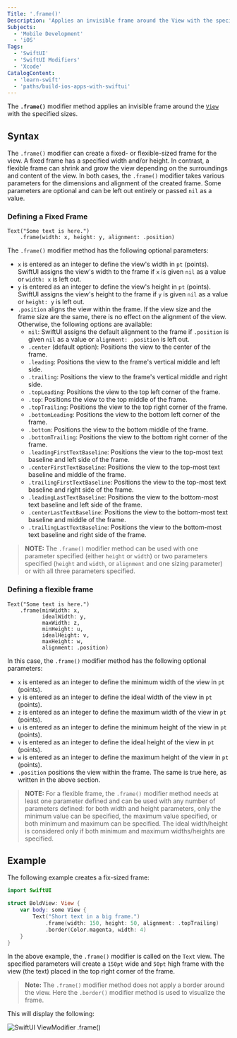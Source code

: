 ```yaml
---
Title: '.frame()'
Description: 'Applies an invisible frame around the View with the specified sizes.'
Subjects:
  - 'Mobile Development'
  - 'iOS'
Tags:
  - 'SwiftUI'
  - 'SwiftUI Modifiers'
  - 'Xcode'
CatalogContent:
  - 'learn-swift'
  - 'paths/build-ios-apps-with-swiftui'
---
```


The **`.frame()`** modifier method applies an invisible frame around the [`View`](https://www.codecademy.com/resources/docs/swiftui/views) with the specified sizes.

## Syntax

The `.frame()` modifier can create a fixed- or flexible-sized frame for the view. A fixed frame has a specified width and/or height. In contrast, a flexible frame can shrink and grow the view depending on the surroundings and content of the view. In both cases, the `.frame()` modifier takes various parameters for the dimensions and alignment of the created frame. Some parameters are optional and can be left out entirely or passed `nil` as a value.

### Defining a Fixed Frame

```pseudo
Text("Some text is here.")
    .frame(width: x, height: y, alignment: .position)
```

The `.frame()` modifier method has the following optional parameters:

- `x` is entered as an integer to define the view's width in `pt` (points). SwiftUI assigns the view's width to the frame if `x` is given `nil` as a value or `width: x` is left out.
- `y` is entered as an integer to define the view's height in `pt` (points). SwiftUI assigns the view's height to the frame if `y` is given `nil` as a value or `height: y` is left out.
- `.position` aligns the view within the frame. If the view size and the frame size are the same, there is no effect on the alignment of the view. Otherwise, the following options are available:
  - `nil`: SwiftUI assigns the default alignment to the frame if `.position` is given `nil` as a value or `alignment: .position` is left out.
  - `.center` (default option): Positions the view to the center of the frame.
  - `.leading`: Positions the view to the frame's vertical middle and left side.
  - `.trailing`: Positions the view to the frame's vertical middle and right side.
  - `.topLeading`: Positions the view to the top left corner of the frame.
  - `.top`: Positions the view to the top middle of the frame.
  - `.topTrailing`: Positions the view to the top right corner of the frame.
  - `.bottomLeading`: Positions the view to the bottom left corner of the frame.
  - `.bottom`: Positions the view to the bottom middle of the frame.
  - `.bottomTrailing`: Positions the view to the bottom right corner of the frame.
  - `.leadingFirstTextBaseline`: Positions the view to the top-most text baseline and left side of the frame.
  - `.centerFirstTextBaseline`: Positions the view to the top-most text baseline and middle of the frame.
  - `.trailingFirstTextBaseline`: Positions the view to the top-most text baseline and right side of the frame.
  - `.leadingLastTextBaseline`: Positions the view to the bottom-most text baseline and left side of the frame.
  - `.centerLastTextBaseline`: Positions the view to the bottom-most text baseline and middle of the frame.
  - `.trailingLastTextBaseline`: Positions the view to the bottom-most text baseline and right side of the frame.

> **NOTE:** The `.frame()` modifier method can be used with one parameter specified (either `height` or `width`) or two parameters specified (`height` and `width`, or `alignment` and one sizing parameter) or with all three parameters specified.

### Defining a flexible frame

```pseudo
Text("Some text is here.")
    .frame(minWidth: x,
           idealWidth: y,
           maxWidth: z,
           minHeight: u,
           idealHeight: v,
           maxHeight: w,
           alignment: .position)
```

In this case, the `.frame()` modifier method has the following optional parameters:

- `x` is entered as an integer to define the minimum width of the view in `pt` (points).
- `y` is entered as an integer to define the ideal width of the view in `pt` (points).
- `z` is entered as an integer to define the maximum width of the view in `pt` (points).
- `u` is entered as an integer to define the minimum height of the view in `pt` (points).
- `v` is entered as an integer to define the ideal height of the view in `pt` (points).
- `w` is entered as an integer to define the maximum height of the view in `pt` (points).
- `.position` positions the view within the frame. The same is true here, as written in the above section.

> **NOTE:** For a flexible frame, the `.frame()` modifier method needs at least one parameter defined and can be used with any number of parameters defined: for both width and height parameters, only the minimum value can be specified, the maximum value specified, or both minimum and maximum can be specified. The ideal width/height is considered only if both minimum and maximum widths/heights are specified.

## Example

The following example creates a fix-sized frame:

```swift
import SwiftUI

struct BoldView: View {
    var body: some View {
        Text("Short text in a big frame.")
            .frame(width: 150, height: 50, alignment: .topTrailing)
            .border(Color.magenta, width: 4)
    }
}
```

In the above example, the `.frame()` modifier is called on the `Text` view. The specified parameters will create a `150pt` wide and `50pt` high frame with the view (the text) placed in the top right corner of the frame.

> **Note:** The `.frame()` modifier method does not apply a border around the view. Here the `.border()` modifier method is used to visualize the frame.

This will display the following:

![SwiftUI ViewModifier .frame()](https://raw.githubusercontent.com/Codecademy/docs/main/media/swiftui-frame.png)
